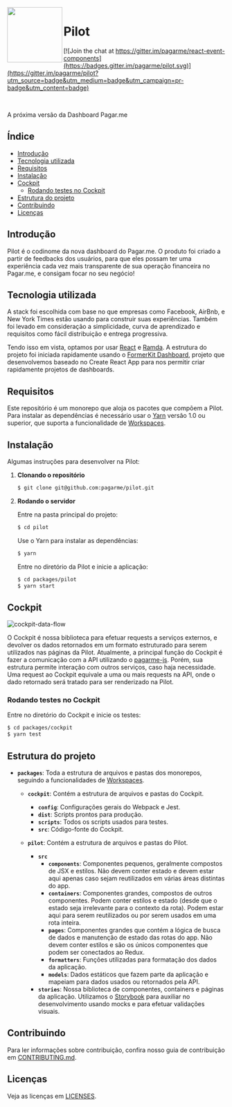 <img src="https://avatars1.githubusercontent.com/u/3846050?v=4&s=200" width="127px" height="127px" align="left"/>

# Pilot

[![Join the chat at https://gitter.im/pagarme/react-event-components](https://badges.gitter.im/pagarme/pilot.svg)](https://gitter.im/pagarme/pilot?utm_source=badge&utm_medium=badge&utm_campaign=pr-badge&utm_content=badge)

<br>

A próxima versão da Dashboard Pagar.me
<br>


## Índice

- [Introdução](#introdução)
- [Tecnologia utilizada](#tecnologia-utilizada)
- [Requisitos](#requisitos)
- [Instalação](#instalação)
- [Cockpit](#cockpit)
	- [Rodando testes no Cockpit](#rodando-testes-no-cockpit)
- [Estrutura do projeto](#estrutura-do-projeto)
- [Contribuindo](#contribuindo)
- [Licenças](#licenças)

## Introdução 

Pilot é o codinome da nova dashboard do Pagar.me. O produto foi criado
a partir de feedbacks dos usuários, para que eles possam ter uma
experiência cada vez mais transparente de sua operação financeira no
Pagar.me, e consigam focar no seu negócio!

## Tecnologia utilizada

A stack foi escolhida com base no que empresas como Facebook, AirBnb,
e New York Times estão usando para construir suas experiências. Também foi
levado em consideração a simplicidade, curva de aprendizado e requisitos
como fácil distribuição e entrega progressiva.

Tendo isso em vista, optamos por usar [React](http://github.com/facebook/react) e [Ramda](https://github.com/ramda/ramda). 
A estrutura do projeto foi iniciada rapidamente usando o [FormerKit Dashboard](https://github.com/pagarme/react-scripts-former-kit-dashboard),
projeto que desenvolvemos baseado no Create React App para nos permitir
criar rapidamente projetos de dashboards.

## Requisitos

Este repositório é um monorepo que aloja os pacotes que compõem a Pilot.
Para instalar as dependências é necessário usar o
[Yarn](https://yarnpkg.com/en) versão 1.0 ou superior, que suporta a
funcionalidade de [Workspaces](https://yarnpkg.com/lang/en/docs/workspaces/).

## Instalação

Algumas instruções para desenvolver na Pilot:

1. **Clonando o repositório**

	```sh
	$ git clone git@github.com:pagarme/pilot.git
	```

2. **Rodando o servidor**

	Entre na pasta principal do projeto:

	```sh
	$ cd pilot
	```

	Use o Yarn para instalar as dependências:

	```sh
	$ yarn
	```

	Entre no diretório da Pilot e inicie a aplicação:

	```sh
	$ cd packages/pilot
	$ yarn start
	```

## Cockpit

![cockpit-data-flow](https://user-images.githubusercontent.com/20358128/42246516-48de3114-7ef3-11e8-8428-8b3462b7eb92.png)

O Cockpit é nossa biblioteca para efetuar requests a serviços externos, 
e devolver os dados retornados em um formato estruturado para serem 
utilizados nas páginas da Pilot. Atualmente, a principal função do 
Cockpit é fazer a comunicação com a API utilizando o [pagarme-js](https://github.com/pagarme/pagarme-js). Porém, sua estrutura permite 
interação com outros serviços, caso haja necessidade. Uma request ao 
Cockpit equivale a uma ou mais requests na API, onde o dado retornado 
será tratado para ser renderizado na Pilot.

### Rodando testes no Cockpit

Entre no diretório do Cockpit e inicie os testes:
```sh
$ cd packages/cockpit
$ yarn test
```

## Estrutura do projeto

- **`packages`**: Toda a estrutura de arquivos e pastas dos monorepos, 
seguindo a funcionalidades de [Workspaces](https://yarnpkg.com/lang/en/docs/workspaces/).

  - **`cockpit`**: Contém a estrutura de arquivos e pastas do Cockpit.
  	- **`config`**: Configurações gerais do Webpack e Jest.
  	- **`dist`**: Scripts prontos para produção.
  	- **`scripts`**: Todos os scripts usados para testes.
    - **`src`**: Código-fonte do Cockpit.

  - **`pilot`**: Contém a estrutura de arquivos e pastas do Pilot.
    - **`src`** 
      - **`components`**: Componentes pequenos, geralmente compostos de JSX
        e estilos. Não devem conter estado e devem estar aqui apenas caso
        sejam reutilizados em várias áreas distintas do app.
      - **`containers`**: Componentes grandes, compostos de outros componentes.
        Podem conter estilos e estado (desde que o estado seja irrelevante
        para o contexto da rota). Podem estar aqui para serem reutilizados
        ou por serem usados em uma rota inteira.
      - **`pages`**: Componentes grandes que contém a lógica de busca de
        dados e manutenção de estado das rotas do app. Não devem conter
        estilos e são os únicos componentes que podem ser conectados ao
        Redux.
      - **`formatters`**: Funções utilizadas para formatação dos dados da
        aplicação.
      - **`models`**: Dados estáticos que fazem parte da aplicação e mapeiam
        para dados usados ou retornados pela API.
    - **`stories`**: Nossa biblioteca de componentes, containers e páginas
      da aplicação. Utilizamos o [Storybook](https://github.com/storybooks/storybook)
      para auxiliar no desenvolvimento usando mocks e para efetuar
      validações visuais.

## Contribuindo

Para ler informações sobre contribuição, confira nosso guia 
de contribuição em [CONTRIBUTING.md](CONTRIBUTING.md).

## Licenças

Veja as licenças em [LICENSES](LICENSES.md).
